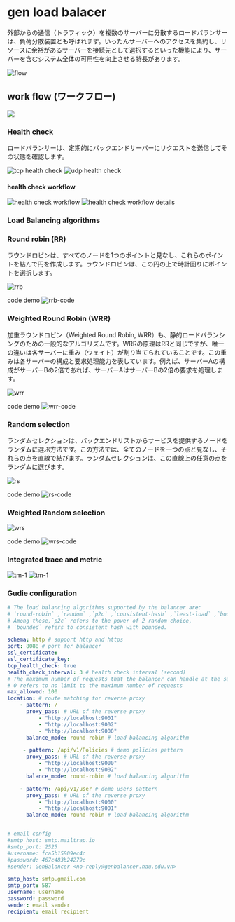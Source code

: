 # gen load balacer

外部からの通信（トラフィック）を複数のサーバーに分散するロードバランサーは、負荷分散装置とも呼ばれます。いったんサーバーへのアクセスを集約し、リソースに余裕があるサーバーを接続先として選択するといった機能により、サーバーを含むシステム全体の可用性を向上させる特長があります。

![flow](./assets/deployment-diagram.png)


## work flow (ワークフロー)
![](./assets/implement-diagram.png)

### Health check
ロードバランサーは、定期的にバックエンドサーバーにリクエストを送信してその状態を確認します。

![tcp health check](./assets/tcp-health_check.png)
![udp health check](./assets/udp-health_check.png)

#### health check workflow
![health check workflow](./assets/health_check.png)
![health check workflow details](./assets/hc-wf.png)

### Load Balancing algorithms

### Round robin (RR)

ラウンドロビンは、すべてのノードを1つのポイントと見なし、これらのポイントを結んで円を作成します。ラウンドロビンは、この円の上で時計回りにポイントを選択します。

![rrb](./assets/rrb-al.png)

code demo
![rrb-code](./assets/rr-code.png)

### Weighted Round Robin (WRR)
加重ラウンドロビン（Weighted Round Robin, WRR）も、静的ロードバランシングのための一般的なアルゴリズムです。WRRの原理はRRと同じですが、唯一の違いは各サーバーに重み（ウェイト）が割り当てられていることです。この重みは各サーバーの構成と要求処理能力を表しています。例えば、サーバーAの構成がサーバーBの2倍であれば、サーバーAはサーバーBの2倍の要求を処理します。

![wrr](./assets/wrr.png)

code demo
![wrr-code](./assets/wrr-code.png)

### Random selection
ランダムセレクションは、バックエンドリストからサービスを提供するノードをランダムに選ぶ方法です。この方法では、全てのノードを一つの点と見なし、それらの点を直線で結びます。ランダムセレクションは、この直線上の任意の点をランダムに選びます。

![rs](./assets/rs.png)

code demo
![rs-code](./assets/rs-code.png)

### Weighted Random selection

![wrs](./assets/wrs.png)

code demo
![wrs-code](./assets/wrs-code.png)

### Integrated trace and metric

![tm-1](./assets/trace-1.png)
![tm-1](./assets/trace-2.png)

### Gudie configuration

```yaml
# The load balancing algorithms supported by the balancer are:
# `round-robin` ,`random` ,`p2c` ,`consistent-hash` ,`least-load` ,`bounded` ,`ip-hash`,
# Among these,`p2c` refers to the power of 2 random choice,
# `bounded` refers to consistent hash with bounded.

schema: http # support http and https
port: 8088 # port for balancer
ssl_certificate:
ssl_certificate_key:
tcp_health_check: true
health_check_interval: 3 # health check interval (second)
# The maximum number of requests that the balancer can handle at the same time
# 0 refers to no limit to the maximum number of requests
max_allowed: 100
location: # route matching for reverse proxy
    - pattern: /
      proxy_pass: # URL of the reverse proxy
          - "http://localhost:9001"
          - "http://localhost:9002"
          - "http://localhost:9000"
      balance_mode: round-robin # load balancing algorithm

     - pattern: /api/v1/Policies # demo policies pattern
      proxy_pass: # URL of the reverse proxy
          - "http://localhost:9000"
          - "http://localhost:9002"
      balance_mode: round-robin # load balancing algorithm

    - pattern: /api/v1/user # demo users pattern
      proxy_pass: # URL of the reverse proxy
          - "http://localhost:9000"
          - "http://localhost:9001"
      balance_mode: round-robin # load balancing algorithm


# email config
#smtp_host: smtp.mailtrap.io
#smtp_port: 2525
#username: fca5b15809ec4c
#password: 467c483b24279c
#sender: GenBalancer <no-reply@genbalancer.hau.edu.vn>

smtp_host: smtp.gmail.com
smtp_port: 587
username: username
password: password
sender: email sender
recipient: email recipient

```

